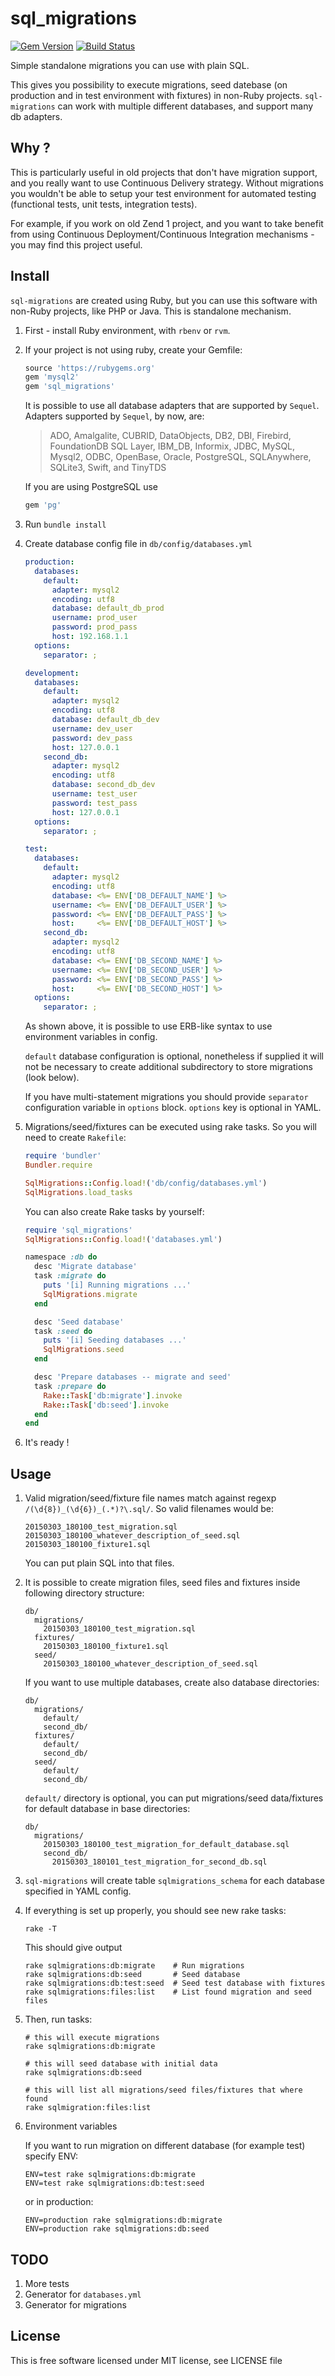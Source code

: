 # sql_migrations

[![Gem Version](https://badge.fury.io/rb/sql_migrations.svg)](http://badge.fury.io/rb/sql_migrations)
[![Build Status](https://travis-ci.org/grzesiek/sql_migrations.svg?branch=master)](https://travis-ci.org/grzesiek/sql_migrations)

Simple standalone migrations you can use with plain SQL.

This gives you possibility to execute migrations, seed datebase (on production and in test environment with fixtures) in non-Ruby projects.
`sql-migrations` can work with multiple different databases, and support many db adapters.

## Why ?

This is particularly useful in old projects that don't have migration support, and you really want to use Continuous Delivery strategy. 
Without migrations you wouldn't be able to setup your test environment for automated testing (functional tests, unit tests, integration tests).

For example, if you work on old Zend 1 project, and you want to take benefit from using Continuous Deployment/Continuous Integration mechanisms - you may find this project useful.

## Install

`sql-migrations` are created using Ruby, but you can use this software with non-Ruby projects, like PHP or Java. This is standalone mechanism.

1.  First - install Ruby environment, with `rbenv` or `rvm`.
2.  If your project is not using ruby, create your Gemfile:

    ```ruby
    source 'https://rubygems.org'
    gem 'mysql2'
    gem 'sql_migrations'
    ```

    It is possible to use all database adapters that are supported by `Sequel`. 
    Adapters supported by `Sequel`, by now, are:
    
    > ADO, Amalgalite, CUBRID, DataObjects, DB2, DBI, Firebird, 
    > FoundationDB SQL Layer, IBM_DB, Informix, JDBC, MySQL, Mysql2, 
    > ODBC, OpenBase, Oracle, PostgreSQL, SQLAnywhere, SQLite3, 
    > Swift, and TinyTDS

    If you are using PostgreSQL use

    ```ruby
    gem 'pg'
    ```

3.  Run `bundle install`

4.  Create database config file in `db/config/databases.yml`

    ```yaml
    production:
      databases:
        default:
          adapter: mysql2
          encoding: utf8
          database: default_db_prod
          username: prod_user
          password: prod_pass
          host: 192.168.1.1
      options:
        separator: ;

    development:
      databases:
        default:
          adapter: mysql2
          encoding: utf8
          database: default_db_dev
          username: dev_user
          password: dev_pass
          host: 127.0.0.1
        second_db:
          adapter: mysql2
          encoding: utf8
          database: second_db_dev
          username: test_user
          password: test_pass
          host: 127.0.0.1
      options:
        separator: ;

    test:
      databases:
        default:
          adapter: mysql2
          encoding: utf8
          database: <%= ENV['DB_DEFAULT_NAME'] %>
          username: <%= ENV['DB_DEFAULT_USER'] %>
          password: <%= ENV['DB_DEFAULT_PASS'] %>
          host:     <%= ENV['DB_DEFAULT_HOST'] %>
        second_db:
          adapter: mysql2
          encoding: utf8
          database: <%= ENV['DB_SECOND_NAME'] %>
          username: <%= ENV['DB_SECOND_USER'] %>
          password: <%= ENV['DB_SECOND_PASS'] %>
          host:     <%= ENV['DB_SECOND_HOST'] %>
      options:
        separator: ;
    ```

    As shown above, it is possible to use ERB-like syntax to use environment variables in config.

    `default` database configuration is optional, nonetheless if supplied it will not be necessary to create additional subdirectory to store migrations (look below).

    If you have multi-statement migrations you should provide `separator` configuration variable in `options` block. `options` key is optional in YAML.


4.  Migrations/seed/fixtures can be executed using rake tasks. So you will need to create `Rakefile`:

    ```ruby
    require 'bundler'
    Bundler.require

    SqlMigrations::Config.load!('db/config/databases.yml')
    SqlMigrations.load_tasks
    ```

    You can also create Rake tasks by yourself:

    ```ruby
    require 'sql_migrations'
    SqlMigrations::Config.load!('databases.yml')

    namespace :db do
      desc 'Migrate database'
      task :migrate do
        puts '[i] Running migrations ...'
        SqlMigrations.migrate
      end

      desc 'Seed database'
      task :seed do
        puts '[i] Seeding databases ...'
        SqlMigrations.seed
      end

      desc 'Prepare databases -- migrate and seed'
      task :prepare do
        Rake::Task['db:migrate'].invoke
        Rake::Task['db:seed'].invoke
      end
    end
    ```

5.  It's ready !
  

## Usage

1.  Valid migration/seed/fixture file names match against regexp `/(\d{8})_(\d{6})_(.*)?\.sql/`. So valid filenames would be:


        20150303_180100_test_migration.sql
        20150303_180100_whatever_description_of_seed.sql
        20150303_180100_fixture1.sql

    You can put plain SQL into that files.

2.  It is possible to create migration files, seed files and fixtures inside following directory structure:

        db/
          migrations/
            20150303_180100_test_migration.sql
          fixtures/
            20150303_180100_fixture1.sql
          seed/
            20150303_180100_whatever_description_of_seed.sql

    If you want to use multiple databases, create also database directories:

        db/
          migrations/
            default/
            second_db/
          fixtures/
            default/
            second_db/
          seed/
            default/
            second_db/

    `default/` directory is optional, you can put migrations/seed data/fixtures for default database in base directories:

        db/
          migrations/
            20150303_180100_test_migration_for_default_database.sql
            second_db/
              20150303_180101_test_migration_for_second_db.sql

3.  `sql-migrations` will create table `sqlmigrations_schema` for each database specified in YAML config.

4.  If everything is set up properly, you should see new rake tasks:

        rake -T

    This should give output

        rake sqlmigrations:db:migrate    # Run migrations
        rake sqlmigrations:db:seed       # Seed database
        rake sqlmigrations:db:test:seed  # Seed test database with fixtures
        rake sqlmigrations:files:list    # List found migration and seed files


5.  Then, run tasks:


        # this will execute migrations
        rake sqlmigrations:db:migrate   

        # this will seed database with initial data
        rake sqlmigrations:db:seed 

        # this will list all migrations/seed files/fixtures that where found
        rake sqlmigration:files:list    

6.  Environment variables

    If you want to run migration on different database (for example test) specify ENV:

        ENV=test rake sqlmigrations:db:migrate
        ENV=test rake sqlmigrations:db:test:seed

    or in production:

        ENV=production rake sqlmigrations:db:migrate
        ENV=production rake sqlmigrations:db:seed

## TODO

1.  More tests
2.  Generator for `databases.yml`
3.  Generator for migrations

## License

This is free software licensed under MIT license, see LICENSE file

